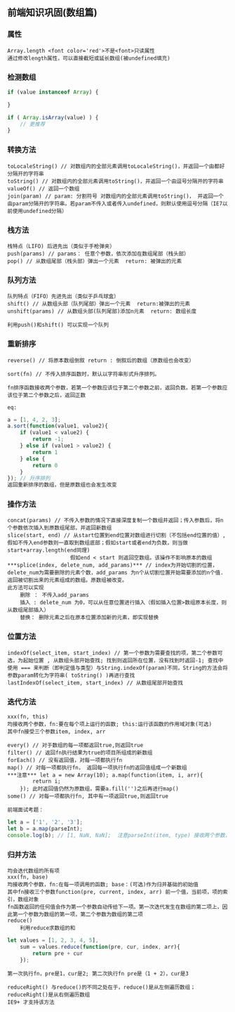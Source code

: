 ## 前端知识巩固(数组篇)
### 属性
	Array.length <font color='red'>不是<font>只读属性
	通过修改length属性，可以直接截短或延长数组(被undefined填充)
### 检测数组
```javascript
if (value instanceof Array) {

}

if ( Array.isArray(value) ) {
	// 更推荐
}
```


### 转换方法
	toLocaleString() // 对数组内的全部元素调用toLocaleString()，并返回一个由都好分隔开的字符串
	toString() // 对数组内的全部元素调用toString()，并返回一个由逗号分隔开的字符串
	valueOf() // 返回一个数组
	join(param) // param: 分割符号 对数组内的全部元素调用toString()， 并返回一个由param分隔开的字符串。若param不传入或者传入undefined，则默认使用逗号分隔（IE7以前使用undefined分隔）

### 栈方法
	栈特点（LIFO) 后进先出（类似于手枪弹夹）
	push(params) // params： 任意个参数，依次添加在数组尾部（栈头部）
	pop() // 从数组尾部（栈头部）弹出一个元素  return: 被弹出的元素

### 队列方法
	队列特点（FIFO）先进先出（类似于乒乓球盒）
	shift() // 从数组头部（队列尾部）弹出一个元素  return:被弹出的元素
	unshift(params) // 从数组头部(队列尾部)添加n元素  return: 数组长度

	利用push()和shift() 可以实现一个队列

### 重新排序
	reverse() // 将原本数组倒叙 return : 倒叙后的数组（原数组也会改变）

	sort(fn) // 不传入排序函数时，默认以字符串形式升序排列。

	fn排序函数接收两个参数，若第一个参数应该位于第二个参数之前，返回负数。若第一个参数应该位于第二个参数之后，返回正数

	eq:
```javascript
a = [1, 4, 2, 3];
a.sort(function(value1, value2){
	if (value1 < value2) {
		return -1;
	} else if (value1 > value2) {
		return 1
	} else {
		return 0
	}
}); // 升序排列
返回重新排序的数组，但是原数组也会发生改变
```

### 操作方法
	concat(params) // 不传入参数的情况下直接深度复制一个数组并返回；传入参数后，将n个参数依次插入到原数组尾部，并返回新数组
	slice(start, end) // 从start位置到end位置对数组进行切割（不包括end位置的值）,假如不传入end参数则一直取到数组底部；假如start或者end为负数，则当做start+array.length(end同理)
						假如end < start 则返回空数组。该操作不影响原本的数组
	***splice(index, delete_num, add_params)*** // index为开始切割的位置，delete_num为需要删除的元素个数，add_params 为n个从切割位置开始需要添加的n个值.返回被切割出来的元素组成的数组。原数组被改变。
	此方法可以实现
		删除 ： 不传入add_params
		插入 : delete_num 为0，可以从任意位置进行插入（假如插入位置>数组原本长度，则从数组尾部插入）
		替换： 删除元素之后在原本位置添加新的元素，即实现替换

### 位置方法
	indexOf(select_item, start_index) // 第一个参数为需要查找的项，第二个参数可选，为起始位置 , 从数组头部开始查找; 找到则返回所在位置，没有找到时返回-1; 查找中使用 === 来判断（即判定值与类型）与String.indexOf(param)不同，String的方法会将参数param转化为字符串( toString() )再进行查找
	lastIndexOf(select_item, start_index) // 从数组尾部开始查找
### 迭代方法
	xxx(fn, this)
	均接收两个参数，fn:要在每个项上运行的函数; this:运行该函数的作用域对象(可选)
	其中fn接受三个参数item, index, arr

	every() // 对于数组的每一项都返回true,则返回true
	filter() // 返回fn执行结果为true的项目所组成的新数组
	forEach() // 没有返回值，对每一项都执行fn
	map() // 对每一项都执行fn， 返回每一项执行fn的返回值组成一个新数组 
	***注意*** let a = new Array(10); a.map(function(item, i, arr){
			return i;
		}); 此时返回值仍然为原数组，需要a.fill('')之后再进行map()
	some() // 对每一项都执行fn, 其中有一项返回true,则返回true

	前端面试考题：
```javascript
let a = ['1', '2', '3'];
let b = a.map(parseInt);
console.log(b); // [1, NaN, NaN];  注意parseInt(item, type) 接收两个参数，第二个参数type代表转化为多少进制；当type为0或者不填时，默认为10进制
```

### 归并方法
	均会迭代数组的所有项
	xxx(fn, base)
	均接收两个参数，fn:在每一项调用的函数; base：(可选)作为归并基础的初始值
	其中fn接收三个参数function(pre, current, index, arr) 前一个值，当前项，项的索引，数组对象
	fn函数返回的任何值会作为第一个参数自动传给下一项。第一次迭代发生在数组的第二项上，因此第一个参数为数组的第一项，第二个参数为数组的第二项
	reduce()
		利用reduce求数组的和

```javascript
let values = [1, 2, 3, 4, 5],
	sum = values.reduce(function(pre, cur, index, arr){
		return pre + cur
	});
```
	第一次执行fn，pre是1，cur是2; 第二次执行fn pre是（1 + 2），cur是3

	reduceRight() 与reduce()的不同之处在于，reduce()是从左侧遍历数组；reduceRight()是从右侧遍历数组
	IE9+ 才支持该方法
